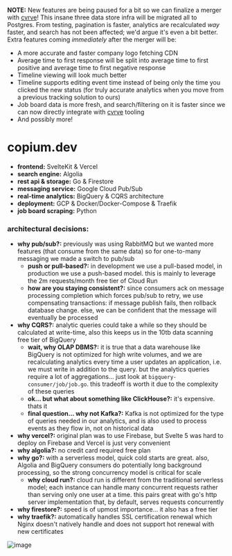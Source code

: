 **NOTE:** New features are being paused for a bit so we can finalize a merger with [cvrve](https://cvrve.me)! This insane three data store infra will be migrated all to Postgres. From testing, pagination is faster, analytics are recalculated *way* faster, and search has not been affected; we'd argue it's even a bit better. Extra features coming *immediately* after the merger will be:
- A more accurate and faster company logo fetching CDN
- Average time to first response will be split into average time to first positive and average time to first negative response
- Timeline viewing will look much better
- Timeline supports editing event time instead of being only the time you clicked the new status (for truly accurate analytics when you move from a previous tracking solution to ours)
- Job board data is more fresh, and search/filtering on it is faster since we can now directly integrate with [cvrve](https://cvrve.me) tooling
- And possibly more!
 
# copium.dev
- **frontend:** SvelteKit & Vercel
- **search engine:** Algolia
- **rest api & storage:** Go & Firestore
- **messaging service:** Google Cloud Pub/Sub
- **real-time analytics:** BigQuery & CQRS architecture
- **deployment:** GCP & Docker/Docker-Compose & Traefik
- **job board scraping:** Python

### architectural decisions:
- **why pub/sub?:** previously was using RabbitMQ but we wanted more features (that consume from the same data) so for one-to-many messaging we made a switch to pub/sub
  - **push or pull-based?:** in development we use a pull-based model, in production we use a push-based model. this is mainly to leverage the 2m requests/month free tier of Cloud Run
  - **how are you staying consistent?:** since consumers ack on message processing completion which forces pub/sub to retry, we use compensating transactions: if message publish fails, then rollback database change. else, we can be confident that the message will eventually be processed
- **why CQRS?:** analytic queries could take a while so they should be calculated at write-time, also this keeps us in the 10tb data scanning free tier of BigQuery
  - **wait, why OLAP DBMS?:** it is true that a data warehouse like BigQuery is not optimized for high write volumes, and we are recalculating analytics every time a user updates an application, i.e. we must write in addition to the query. but the analytics queries require a lot of aggregations... just look at `bigquery-consumer/job/job.go`. this tradeoff is worth it due to the complexity of these queries
  - **ok... but what about something like ClickHouse?:** it's expensive. thats it
  - **final question... why not Kafka?:** Kafka is not optimized for the type of queries needed in our analytics, and is also used to process events as they flow in, not on historical data
- **why vercel?:** original plan was to use Firebase, but Svelte 5 was hard to deploy on Firebase and Vercel is just very convenient
- **why algolia?:** no credit card required free plan
- **why go?:** with a serverless model, quick cold starts are great. also, Algolia and BigQuery consumers do potentially long background processing, so the strong concurrency model is critical for scale
  - **why cloud run?:** cloud run is different from the traditional serverless model; each instance can handle many concurrent requests rather than serving only one user at a time. this pairs great with go's http server implementation that, by default, serves requests concurrently
- **why firestore?:** speed is of upmost importance... it also has a free tier
- **why traefik?:** automatically handles SSL certification renewal which Nginx doesn't natively handle and does not support hot renewal with new certificates

![image](https://github.com/user-attachments/assets/4f9655e1-a821-4c7f-ad0c-d3421bcedc1b)

